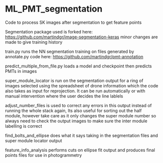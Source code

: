 # ML_PMT_segmentation
Code to process SK images after segmentation to get feature points

Segmentation package used is forked here: https://github.com/martindgr/image-segmentation-keras minor changes are made to give training history

train.py runs the NN segmentation training on files generated by annotate.py code here: https://github.com/martindgr/pmt-annotation

predict_multiple_from_file.py loads a model and checkpoint then predicts PMTs in images

super_module_locator is run on the segmentation output for a ring of images selected using the spreadsheet of drone information which the code also takes as input for reprojection. It can be run automatically or with manual intervention where the user decides the line lablels

adjust_number_files is used to correct any errors in this output instead of running the whole stack again, Its also useful for sorting out the half module, however take care as it only changes the super module number so always need to check the output images to make sure the inter module labelling is correct

find_bolts_and_ellipse does what it says taking in the segmentation files and super module locator output

feature_info_analysis performs cuts on ellipse fit output and produces final points files for use in photogrammetry
